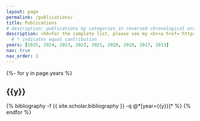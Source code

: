 ```yaml
---
layout: page
permalink: /publications/
title: Publications
# description: publications by categories in reversed chronological order. generated by jekyll-scholar.
description: <h6>For the complete list, please see my <b><a href='https://scholar.google.com/citations?hl=en&user=NZqs0toAAAAJ&view_op=list_works&sortby=pubdate'>Google Scholar Profile</a></b>.</h6>
  # * indicates equal contribution
years: [2025, 2024, 2023, 2022, 2021, 2020, 2018, 2017, 2013]
nav: true
nav_order: 1
---
```

<!-- _pages/publications.md -->
<div class="publications">

{%- for y in page.years %}
  <h2 class="year">{{y}}</h2>
  {% bibliography -f {{ site.scholar.bibliography }} -q @*[year={{y}}]* %}
{% endfor %}

</div>
